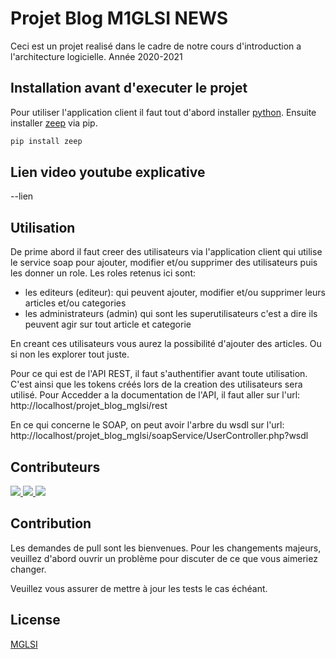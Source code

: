 # Projet Blog M1GLSI NEWS

Ceci est un projet realisé dans le cadre de notre cours d'introduction a l'architecture logicielle. Année 2020-2021
## Installation avant d'executer le projet

Pour utiliser l'application client il faut tout d'abord installer [python](https://www.python.org/). 
Ensuite installer [zeep](https://pypi.org/project/zeep/) via pip.

```bash
pip install zeep
```
## Lien video youtube explicative
--lien
## Utilisation

De prime abord il faut creer des utilisateurs via l'application client qui utilise le service soap pour
ajouter, modifier et/ou supprimer des utilisateurs puis les donner un role. Les roles retenus ici sont:
- les editeurs (editeur): qui peuvent ajouter, modifier et/ou supprimer leurs articles et/ou categories
- les administrateurs (admin) qui sont les superutilisateurs c'est a dire ils peuvent agir sur tout article et categorie

En creant ces utilisateurs vous aurez la possibilité d'ajouter des articles. Ou si non les explorer tout juste.

Pour ce qui est de l'API REST, il faut s'authentifier avant toute utilisation. C'est ainsi que les tokens créés lors de la
creation des utilisateurs sera utilisé.
Pour Accedder a la documentation de l'API, il faut aller sur l'url: http://localhost/projet_blog_mglsi/rest

En ce qui concerne le SOAP, on peut avoir l'arbre du wsdl sur l'url: http://localhost/projet_blog_mglsi/soapService/UserController.php?wsdl

## Contributeurs

<a href="https://github.com/sow37">
  <img src="https://github.com/sow37.png?size=50">
</a>
<a href="https://github.com/aristdev">
  <img src="https://avatars.githubusercontent.com/u/37861646?v=4">
</a>
<a href="https://github.com/ousmane12">
  <img src="https://github.com/ousmane12.png?size=50">
</a>



## Contribution
Les demandes de pull sont les bienvenues. Pour les changements majeurs, veuillez d'abord ouvrir un problème pour discuter de ce que vous aimeriez changer.

Veuillez vous assurer de mettre à jour les tests le cas échéant.

## License
[MGLSI](https://www.esp.sn/)
